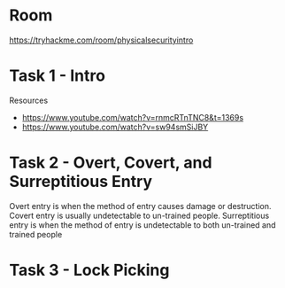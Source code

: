 # Room
https://tryhackme.com/room/physicalsecurityintro

# Task 1 - Intro
Resources
* https://www.youtube.com/watch?v=rnmcRTnTNC8&t=1369s
* https://www.youtube.com/watch?v=sw94smSiJBY

# Task 2 - Overt, Covert, and Surreptitious Entry
Overt entry is when the method of entry causes damage or destruction.  Covert entry is usually undetectable to un-trained people.  Surreptitious entry is when the method of entry is undetectable to both un-trained and trained people

# Task 3 - Lock Picking
